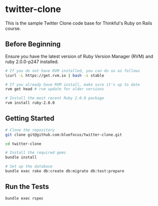 twitter-clone
=============

This is the sample Twitter Clone code base for Thinkful's Ruby on Rails course.

Before Beginning
-------------

Ensure you have the latest version of Ruby Version Manager (RVM) and ruby 2.0.0-p247 installed.

```sh
# If you do not have RVM installed, you can do so as follows
\curl -L https://get.rvm.io | bash -s stable

# If you already have RVM install, make sure it's up to date
rvm get head # rvm update for older versions

# Install the most recent Ruby 2.0.0 package
rvm install ruby-2.0.0
```

Getting Started
-------------

```sh
# Clone the repository
git clone git@github.com:bluefocus/twitter-clone.git

cd twitter-clone

# Install the required gems
bundle install

# Set up the database
bundle exec rake db:create db:migrate db:test:prepare
```

Run the Tests
-------------

```sh
bundle exec rspec
```
